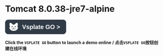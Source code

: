 # Tomcat 8.0.38-jre7-alpine

<a href="https://www.vsplate.com/?docker-compose=https://github.com/vsplate/dcenvs/tomcat/8.0.38-jre7-alpine"><img alt="VSPLATE GO" src="https://raw.githubusercontent.com/vsplate/images/master/vsgo_btn.png" width="200px"></a>

**Click the `VSPLATE GO` button to launch a demo online / 点击`VSPLATE GO`按钮创建在线环境**